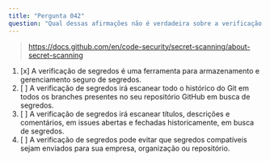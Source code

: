 ```yaml
---
title: "Pergunta 042"
question: "Qual dessas afirmações não é verdadeira sobre a verificação de segredos no GitHub?"
---
```


> https://docs.github.com/en/code-security/secret-scanning/about-secret-scanning
1. [x] A verificação de segredos é uma ferramenta para armazenamento e gerenciamento seguro de segredos.
1. [ ] A verificação de segredos irá escanear todo o histórico do Git em todos os branches presentes no seu repositório GitHub em busca de segredos.
1. [ ] A verificação de segredos irá escanear títulos, descrições e comentários, em issues abertas e fechadas historicamente, em busca de segredos.
1. [ ] A verificação de segredos pode evitar que segredos compatíveis sejam enviados para sua empresa, organização ou repositório.

